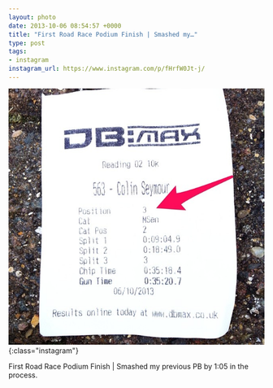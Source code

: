 ```yaml
---
layout: photo
date: 2013-10-06 08:54:57 +0000
title: "First Road Race Podium Finish | Smashed my…"
type: post
tags:
- instagram
instagram_url: https://www.instagram.com/p/fHrfW0Jt-j/
---
```


![Instagram - fHrfW0Jt-j](/img/fHrfW0Jt-j.jpg){:class="instagram"}

First Road Race Podium Finish | Smashed my previous PB by 1:05 in the process.
